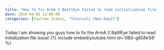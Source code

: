 ```yaml
---
title: "How to fix ArmA 2 BattlEye failed to read initialization file [2018]"
date: 2018-04-05 12:00:00
categories: [YouTube Videos, "Tutorials (Non-DayZ)"]
---
```

Today I am showing you guys how to fix the 
ArmA 2 BattlEye failed to read initialization file issue!
{% include embed/youtube.html id='0BG-g6GNrS8' %}
